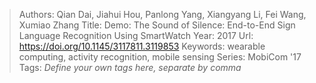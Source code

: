 > Authors: Qian Dai, Jiahui Hou, Panlong Yang, Xiangyang Li, Fei Wang, Xumiao Zhang
> Title: Demo: The Sound of Silence: End-to-End Sign Language Recognition Using SmartWatch
> Year: 2017
> Url: https://doi.org/10.1145/3117811.3119853
> Keywords: wearable computing, activity recognition, mobile sensing
> Series: MobiCom '17
> Tags: *Define your own tags here, separate by comma*